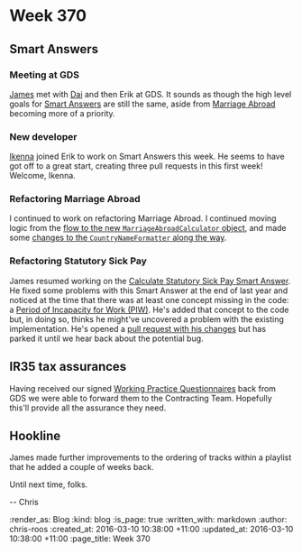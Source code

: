 Week 370
========

## Smart Answers

### Meeting at GDS

[James][james-mead] met with [Dai][dai-vaughn] and then Erik at GDS. It sounds as though the high level goals for [Smart Answers][smart-answers] are still the same, aside from [Marriage Abroad][marriage-abroad] becoming more of a priority.

### New developer

[Ikenna][ikenna-okpala] joined Erik to work on Smart Answers this week. He seems to have got off to a great start, creating three pull requests in this first week! Welcome, Ikenna.

### Refactoring Marriage Abroad

I continued to work on refactoring Marriage Abroad. I continued moving logic from the [flow to the new `MarriageAbroadCalculator` object][smart-answers-pr-2271], and made some [changes to the `CountryNameFormatter` along the way][smart-answers-pr-2285].

### Refactoring Statutory Sick Pay

James resumed working on the [Calculate Statutory Sick Pay Smart Answer][calculate-statutory-sick-pay]. He fixed some problems with this Smart Answer at the end of last year and noticed at the time that there was at least one concept missing in the code: a [Period of Incapacity for Work (PIW)][piw]. He's added that concept to the code but, in doing so, thinks he might've uncovered a problem with the existing implementation. He's opened a [pull request with his changes][smart-answers-pr-2280] but has parked it until we hear back about the potential bug.

## IR35 tax assurances

Having received our signed [Working Practice Questionnaires][egos-wpq] back from GDS we were able to forward them to the Contracting Team. Hopefully this'll provide all the assurance they need.

## Hookline

James made further improvements to the ordering of tracks within a playlist that he added a couple of weeks back.

Until next time, folks.

-- Chris

[calculate-statutory-sick-pay]: https://www.gov.uk/calculate-statutory-sick-pay
[dai-vaughn]: https://dafyddvaughan.uk/
[egos-wpq]: http://www.egos.co.uk/ir35_wpq.htm
[ikenna-okpala]: http://ikennaokpala.com/
[james-mead]: /james-mead
[marriage-abroad]: https://www.gov.uk/marriage-abroad
[piw]: http://www.hmrc.gov.uk/manuals/spmmanual/spm110500.htm
[smart-answers]: https://github.com/alphagov/smart-answers
[smart-answers-pr-2271]: https://github.com/alphagov/smart-answers/pull/2271
[smart-answers-pr-2280]: https://github.com/alphagov/smart-answers/pull/2280
[smart-answers-pr-2285]: https://github.com/alphagov/smart-answers/pull/2285

:render_as: Blog
:kind: blog
:is_page: true
:written_with: markdown
:author: chris-roos
:created_at: 2016-03-10 10:38:00 +11:00
:updated_at: 2016-03-10 10:38:00 +11:00
:page_title: Week 370
